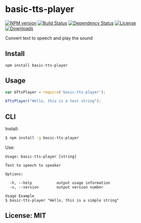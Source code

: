 # basic-tts-player
[![NPM version](https://badge.fury.io/js/%40hendrikprinsza%2Fbasic-tts-player.png?branch=master)](http://badge.fury.io/js/wgetjs) [![Build Status](https://travis-ci.org/angleman/%40hendrikprinsza%2Fbasic-tts-player.png?branch=master)](https://travis-ci.org/angleman/%40hendrikprinsza%2Fbasic-tts-player) [![Dependency Status](https://gemnasium.com/angleman/%40hendrikprinsza%2Fbasic-tts-player.png?branch=master)](https://gemnasium.com/angleman/%40hendrikprinsza%2Fbasic-tts-player) [![License](https://img.shields.io/badge/license-MIT-brightgreen.svg?style=flat-square)](#licensemit) [![Downloads](https://img.shields.io/npm/dt/%40hendrikprinsza%2Fbasic-tts-player.svg)](https://npmjs.org/package/%40hendrikprinsza%2Fbasic-tts-player)

Convert text to speech and play the sound

## Install

```
npm install basic-tts-player
```

## Usage

```javascript
var bTtsPlayer = require('basic-tts-player');

bTtsPlayer("Hello, this is a test string");
```

## CLI

Install:

```bash
$ npm install -g basic-tts-player
```

Use:

```text
Usage: basic-tts-player [string]

Text to speech to speaker

Options:

  -h, --help           output usage information
  -v, --version        output version number

Usage Example
$ basic-tts-player "Hello, this is a simple string"
```

## License: MIT
